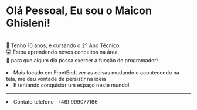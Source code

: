 <h1>Olá Pessoal, Eu sou o Maicon Ghisleni!</h1> <br>
👤 Tenho 16 anos, e cursando o 2º Ano Técnico. <br>
💻 Estou aprendendo novos conceitos na área,<br>
🤖 para que algum dia possa exercer a função de programador!

<br>
<br>
<li>Mais focado em FrontEnd, ver as coisas mudando e acontecendo na tela, me deu vontade de persistir na ideia</li>

<li>E tentando conquistar um espaço neste mundo!</li>

<hr>

<li>Contato telefone - (46) 999077166</li>


